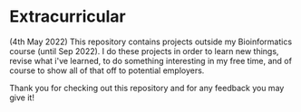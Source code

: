 # Extracurricular

(4th May 2022)
This repository contains projects outside my Bioinformatics course (until Sep 2022).
I do these projects in order to learn new things, revise what i've learned, to do
something interesting in my free time, and of course to show all of that off to
potential employers.

Thank you for checking out this repository and for any feedback you may give it!
